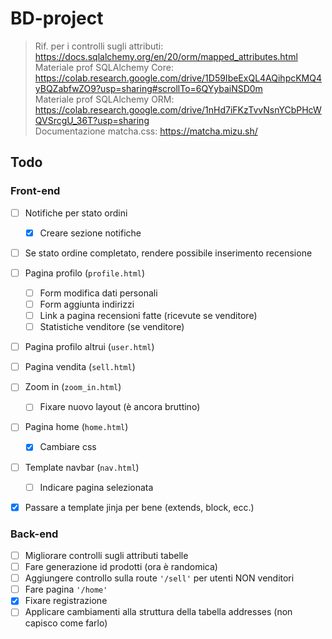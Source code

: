 # BD-project

> Rif. per i controlli sugli attributi: https://docs.sqlalchemy.org/en/20/orm/mapped_attributes.html \
> Materiale prof SQLAlchemy Core: https://colab.research.google.com/drive/1D59IbeExQL4AQihpcKMQ4yBQZabfwZO9?usp=sharing#scrollTo=6QYybaiNSD0m \
> Materiale prof SQLAlchemy ORM: https://colab.research.google.com/drive/1nHd7iFKzTvvNsnYCbPHcWQVSrcgU_36T?usp=sharing \
> Documentazione matcha.css: https://matcha.mizu.sh/
## Todo

### Front-end
- [ ] Notifiche per stato ordini
    - [x] Creare sezione notifiche
- [ ] Se stato ordine completato, rendere possibile inserimento recensione
- [ ] Pagina profilo (`profile.html`)
    - [ ] Form modifica dati personali
    - [ ] Form aggiunta indirizzi
    - [ ] Link a pagina recensioni fatte (ricevute se venditore)
    - [ ] Statistiche venditore (se venditore)
- [ ] Pagina profilo altrui (`user.html`)
- [ ] Pagina vendita (`sell.html`)
- [ ] Zoom in (`zoom_in.html`)
    - [ ] Fixare nuovo layout (è ancora bruttino)
- [ ] Pagina home (`home.html`)
    - [x] Cambiare css
- [ ] Template navbar (`nav.html`)
    - [ ] Indicare pagina selezionata
- [x] Passare a template jinja per bene (extends, block, ecc.)


### Back-end
- [ ] Migliorare controlli sugli attributi tabelle
- [ ] Fare generazione id prodotti (ora è randomica)
- [ ] Aggiungere controllo sulla route `'/sell'` per utenti NON venditori
- [ ] Fare pagina `'/home'`
- [x] Fixare registrazione
- [ ] Applicare cambiamenti alla struttura della tabella addresses (non capisco come farlo)
